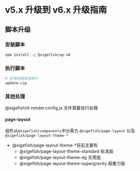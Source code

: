 # v5.x 升级到 v6.x 升级指南

## 脚本升级

### 安装脚本

```bash
npm install -g @xigefish/up-v6
```

### 执行脚本

```bash
# 在项目根目录执行
update-cip
```

### 其他处理

@xigefish/d-render.config.js 文件需要自行处理

#### page-layout

组件从`@xigefish/components`中分离为 `@xigefish/page-layout` 以及 `@xigefish/page-layout-theme-*`

- @xigefish/page-layout-theme-\*目前主要有
  - @xigefish/page-layout-theme-standard 标准版
  - @xigefish/page-layout-theme-dg 东莞版
  - @xigefish/page-layout-theme-supergravity 超重力版
